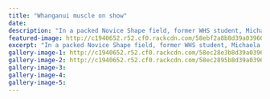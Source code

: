 ```yaml
---
title: "Whanganui muscle on show"
date: 
description: "In a packed Novice Shape field, former WHS student, Michaela Sullenberger, centre, would come 3rd at the 2017 NABBA Manawatu/Wanganui"
featured-image: http://c1940652.r52.cf0.rackcdn.com/58ebf2a8b8d39a03960001ea/Michaela-Sullenberger-3rd-in-bodybuilding-comp-chron-11-April-2017.jpg
excerpt: "In a packed Novice Shape field, former WHS student, Michaela Sullenberger, centre, would come third. Seen here with Eden McBeth Kibblewhite, left, and Nathalie van Weers at the 2017 NABBA Manawatu/Wanganui/Taranaki championships at the Royal Opera House on Saturday."
gallery-image-1: http://c1940652.r52.cf0.rackcdn.com/58ec28e3b8d39a039600025e/Daniel-Foulkes-1st-body-building-ex-student.jpg
gallery-image-2: http://c1940652.r52.cf0.rackcdn.com/58ec2895b8d39a039600025c/Body-building-April-2017.jpg
gallery-image-3: 
gallery-image-4: 
gallery-image-5: 
---
```

